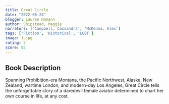 ```yaml
---
title: Great Circle
date: "2022-06-24"
blogger: Lauren Hamann
author: Shipstead, Maggie
narrators: ['Campbell, Cassandra', 'McKenna, Alex']
tags: ['Fiction', 'Historical', 'LGBT']
image: 1.jpg
rating: 5
score: 85
---
```




## Book Description

Spanning Prohibition-era Montana, the Pacific Northwest, Alaska, New Zealand, wartime London, and modern-day Los Angeles, Great Circle tells the unforgettable story of a daredevil female aviator determined to chart her own course in life, at any cost.
